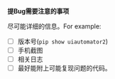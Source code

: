 **提Bug需要注意的事项**

尽可能详细的信息。For example:

- [ ] 版本号(`pip show uiautomator2`)
- [ ] 手机截图
- [ ] 相关日志
- [ ] 最好能附上可能复现问题的代码。
